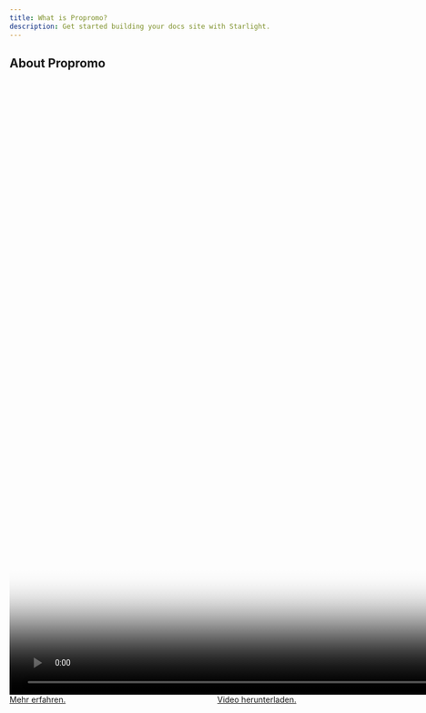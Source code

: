 ```yaml
---
title: What is Propromo?
description: Get started building your docs site with Starlight.
---
```


## About Propromo

<a href="/video/propromo.mp4" download>
  <video width="1920" height="1080" autoplay loop muted poster="/img/favicon.png" style="object-fit: cover;">
    <source src="/video/propromo.mp4" type="video/mp4">
    Your browser does not support the video tag.
  </video>
</a>

<div style="display: flex; justify-content: space-between;">
  <a href="https://propromo.netlify.app" target="_blank">Mehr erfahren.</a>
  <a href="/video/propromo.mp4" download>Video herunterladen.</a>
</div>
